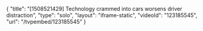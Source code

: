 {
    "title": "[1508521429] Technology crammed into cars worsens driver distraction",
    "type": "solo",
    "layout": "iframe-static",
    "videoId": "123185545",
    "url": "\/tvpembed\/123185545"
}